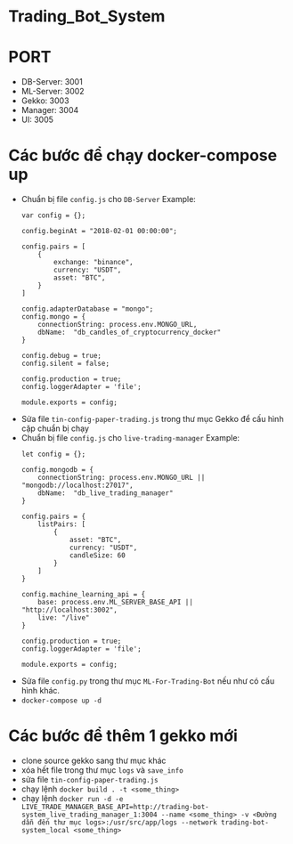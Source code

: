 # Trading_Bot_System

# PORT
- DB-Server: 3001
- ML-Server: 3002
- Gekko: 3003
- Manager: 3004
- UI: 3005
# Các bước để chạy docker-compose up
- Chuẩn bị file `config.js` cho `DB-Server`
Example:
    ```
    var config = {};

    config.beginAt = "2018-02-01 00:00:00";

    config.pairs = [
        {
            exchange: "binance",
            currency: "USDT",
            asset: "BTC",
        }
    ]

    config.adapterDatabase = "mongo";
    config.mongo = {
        connectionString: process.env.MONGO_URL,
        dbName:  "db_candles_of_cryptocurrency_docker"
    }

    config.debug = true;
    config.silent = false;

    config.production = true;
    config.loggerAdapter = 'file';

    module.exports = config;
    ```
- Sửa file `tin-config-paper-trading.js` trong thư mục Gekko để cấu hình cặp chuẩn bị chạy
- Chuẩn bị file `config.js` cho `live-trading-manager`
Example:
    ```
    let config = {};

    config.mongodb = {
        connectionString: process.env.MONGO_URL || "mongodb://localhost:27017",
        dbName:  "db_live_trading_manager"
    }

    config.pairs = {
        listPairs: [
            {
                asset: "BTC",
                currency: "USDT",
                candleSize: 60
            }
        ]
    }

    config.machine_learning_api = {
        base: process.env.ML_SERVER_BASE_API || "http://localhost:3002",
        live: "/live"
    }

    config.production = true;
    config.loggerAdapter = 'file';

    module.exports = config;
    ```
- Sửa file `config.py` trong thư mục `ML-For-Trading-Bot` nếu như có cấu hình khác.
- `docker-compose up -d`
# Các bước để thêm 1 gekko mới
- clone source gekko sang thư mục khác
- xóa hết file trong thư mục `logs` và `save_info`
- sửa file `tin-config-paper-trading.js`
- chạy lệnh `docker build . -t <some_thing>`
- chạy lệnh `docker run -d -e LIVE_TRADE_MANAGER_BASE_API=http://trading-bot-system_live_trading_manager_1:3004 --name <some_thing> -v <Đường dẫn đến thư mục logs>:/usr/src/app/logs --network trading-bot-system_local <some_thing>`
